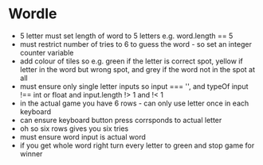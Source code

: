 # Wordle

- 5 letter must set length of word to 5 letters e.g. word.length == 5
- must restrict number of tries to 6 to guess the word - so set an integer counter variable
- add colour of tiles so e.g. green if the letter is correct spot, 
yellow if letter in the word but wrong spot, and grey if the word not in the spot at all
- must ensure only single letter inputs so input === '', and typeOf input !== int or float
and input.length !> 1 and !< 1
- in the actual game you have 6 rows - can only use letter once in each keyboard
- can ensure keyboard button press corrsponds to actual letter
- oh so six rows gives you six tries
- must ensure word input is actual word
- if you get whole word right turn every letter to green and stop game for winner
